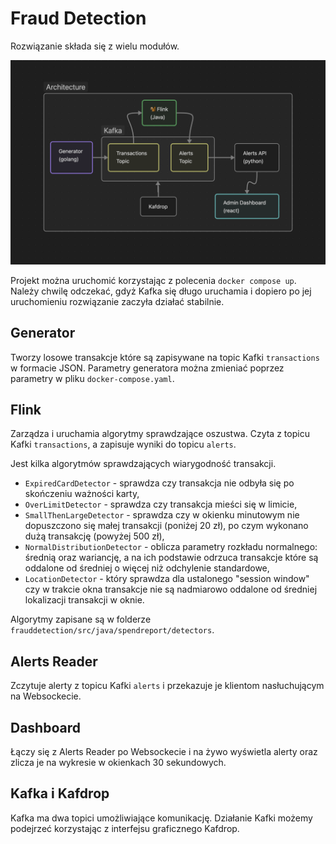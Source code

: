 # Fraud Detection

Rozwiązanie składa się z wielu modułów.

![architecture](docs/diagram.png)

Projekt można uruchomić korzystając z polecenia `docker compose up`. Należy chwilę odczekać, gdyż Kafka się długo uruchamia i dopiero po jej uruchomieniu rozwiązanie zaczyła działać stabilnie.

## Generator
Tworzy losowe transakcje które są zapisywane na topic Kafki `transactions` w formacie JSON.
Parametry generatora można zmieniać poprzez parametry w pliku `docker-compose.yaml`.

## Flink
Zarządza i uruchamia algorytmy sprawdzające oszustwa. Czyta z topicu Kafki `transactions`, a zapisuje wyniki do topicu `alerts`.

Jest kilka algorytmów sprawdzających wiarygodność transakcji.
- `ExpiredCardDetector` - sprawdza czy transakcja nie odbyła się po skończeniu ważności karty,
- `OverLimitDetector` - sprawdza czy transakcja mieści się w limicie,
- `SmallThenLargeDetector` - sprawdza czy w okienku minutowym nie dopuszczono się małej transakcji (poniżej 20 zł), po czym wykonano dużą transakcję (powyżej 500 zł),
- `NormalDistributionDetector` - oblicza parametry rozkładu normalnego: średnią oraz wariancję, a na ich podstawie odrzuca transakcje które są oddalone od średniej o więcej niż odchylenie standardowe,
- `LocationDetector` - który sprawdza dla ustalonego "session window" czy w trakcie okna transakcje nie są nadmiarowo oddalone od średniej lokalizacji transakcji w oknie.

Algorytmy zapisane są w folderze `frauddetection/src/java/spendreport/detectors`.

## Alerts Reader
Zczytuje alerty z topicu Kafki `alerts` i przekazuje je klientom nasłuchującym na Websockecie.

## Dashboard
Łączy się z Alerts Reader po Websockecie i na żywo wyświetla alerty oraz zlicza je na wykresie w okienkach 30 sekundowych.

## Kafka i Kafdrop
Kafka ma dwa topici umożliwiające komunikację. Działanie Kafki możemy podejrzeć korzystając z interfejsu graficznego Kafdrop.